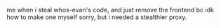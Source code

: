 me when i steal whos-evan's code, and just remove the frontend bc idk how to make one myself
sorry, but i needed a stealthier proxy.
